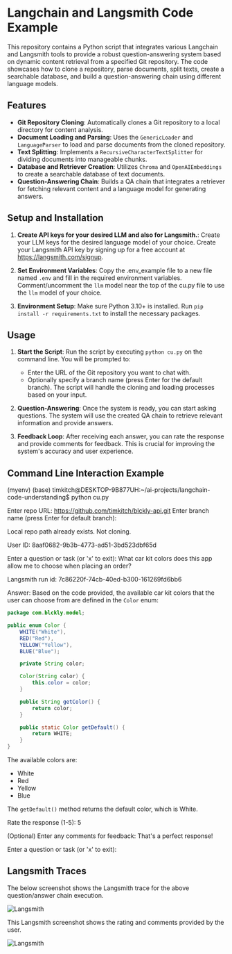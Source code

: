 # Langchain and Langsmith Code Example

This repository contains a Python script that integrates various Langchain and Langsmith tools to provide a robust question-answering system based on dynamic content retrieval from a specified Git repository. The code showcases how to clone a repository, parse documents, split texts, create a searchable database, and build a question-answering chain using different language models.

## Features

- **Git Repository Cloning**: Automatically clones a Git repository to a local directory for content analysis.
- **Document Loading and Parsing**: Uses the `GenericLoader` and `LanguageParser` to load and parse documents from the cloned repository.
- **Text Splitting**: Implements a `RecursiveCharacterTextSplitter` for dividing documents into manageable chunks.
- **Database and Retriever Creation**: Utilizes `Chroma` and `OpenAIEmbeddings` to create a searchable database of text documents.
- **Question-Answering Chain**: Builds a QA chain that integrates a retriever for fetching relevant content and a language model for generating answers.

## Setup and Installation

1. **Create API keys for your desired LLM and also for Langsmith.**:
   Create your LLM keys for the desired language model of your choice. Create your Langsmith API key by signing up for a free account at https://langsmith.com/signup.

2. **Set Environment Variables**:
   Copy the .env_example file to a new file named `.env` and fill in the required environment variables. Comment/uncomment the `llm` model near the top of the cu.py file to use the `llm` model of your choice.

3. **Environment Setup**:
   Make sure Python 3.10+ is installed. Run `pip install -r requirements.txt` to install the necessary packages.

## Usage

1. **Start the Script**:
   Run the script by executing `python cu.py` on the command line. You will be prompted to:
   - Enter the URL of the Git repository you want to chat with.
   - Optionally specify a branch name (press Enter for the default branch).
   The script will handle the cloning and loading processes based on your input.

2. **Question-Answering**:
   Once the system is ready, you can start asking questions. The system will use the created QA chain to retrieve relevant information and provide answers.

3. **Feedback Loop**:
   After receiving each answer, you can rate the response and provide comments for feedback. This is crucial for improving the system's accuracy and user experience.


## Command Line Interaction Example
(myenv) (base) timkitch@DESKTOP-9B877UH:~/ai-projects/langchain-code-understanding$ python cu.py

Enter repo URL: https://github.com/timkitch/blckly-api.git
Enter branch name (press Enter for default branch): 

Local repo path already exists. Not cloning.

User ID: 8aaf0682-9b3b-4773-ad51-3bd523dbf65d

Enter a question or task (or 'x' to exit): What car kit colors does this app allow me to choose when placing an order?

Langsmith run id: 7c86220f-74cb-40ed-b300-161269fd6bb6

Answer: Based on the code provided, the available car kit colors that the user can choose from are defined in the `Color` enum:

```java
package com.blckly.model;

public enum Color {
    WHITE("White"), 
    RED("Red"), 
    YELLOW("Yellow"), 
    BLUE("Blue");

    private String color;

    Color(String color) {
        this.color = color;
    }

    public String getColor() {
        return color;
    }

    public static Color getDefault() {
        return WHITE;
    }
}
```

The available colors are:
- White
- Red 
- Yellow
- Blue

The `getDefault()` method returns the default color, which is White.

Rate the response (1-5): 5

(Optional) Enter any comments for feedback: That's a perfect response!

Enter a question or task (or 'x' to exit): 

## Langsmith Traces
The below screenshot shows the Langsmith trace for the above question/answer chain execution.

![Langsmith](langsmith.png)

This Langsmith screenshot shows the rating and comments provided by the user.

![Langsmith](langsmith-ratings.png)
